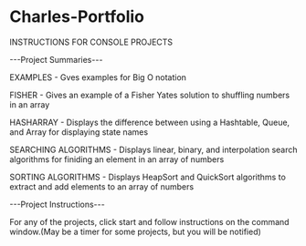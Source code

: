 # Charles-Portfolio

INSTRUCTIONS FOR CONSOLE PROJECTS 

---Project Summaries---

EXAMPLES - Gves examples for Big O notation

FISHER - Gives an example of a Fisher Yates solution to shuffling numbers in an array

HASHARRAY - Displays the difference between using a Hashtable, Queue, and Array for displaying state names

SEARCHING ALGORITHMS - Displays linear, binary, and interpolation search algorithms for finiding an element in an array of numbers

SORTING ALGORITHMS - Displays HeapSort and QuickSort algorithms to extract and add elements to an array of numbers

---Project Instructions---

For any of the projects, click start and follow instructions on the command window.(May be a timer for some projects, but you will be notified)
